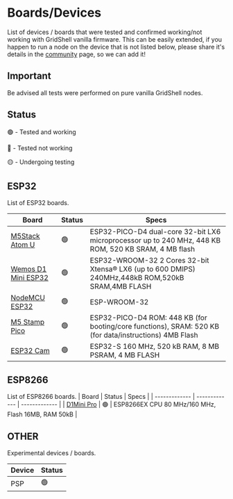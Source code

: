 # Boards/Devices  

List of devices / boards that were tested and confirmed working/not working with GridShell vanilla firmware.
This can be easily extended, if you happen to run a node on the device that is not listed below, please share it's details in the [community](https://github.com/invpe/GridShell/issues) page, so we can add it!

## Important

Be advised all tests were performed on pure vanilla GridShell nodes.

## Status 

🟢 - Tested and working

🔴 - Tested not working

🟡 - Undergoing testing

## ESP32
List of ESP32 boards.

| Board  | Status | Specs |
| ------------- | ------------- | ------------- |
| [M5Stack Atom U](https://shop.m5stack.com/products/atomu-esp32-development-kit-with-usb-a)  | 🟢  | ESP32-PICO-D4 dual-core 32-bit LX6 microprocessor up to 240 MHz, 448 KB ROM, 520 KB SRAM, 4 MB flash |
| [Wemos D1 Mini ESP32](https://nettigo.pl/products/modul-wifi-bluetooth-esp32-d1-mini)  | 🟢  | ESP32-WROOM-32 2 Cores 32-bit Xtensa® LX6 (up to 600 DMIPS) 240MHz,448kB ROM,520kB SRAM,4MB FLASH |
| [NodeMCU ESP32](https://botland.store/esp32-wifi-and-bt-modules/8893-esp32-wifi-bt-42-platform-with-module-5904422337438.html)  | 🟢  |  ESP-WROOM-32 |
| [M5 Stamp Pico](https://shop.m5stack.com/products/m5stamp-pico-5pcs)  | 🟢  | ESP32-PICO-D4 ROM: 448 KB (for booting/core functions), SRAM: 520 KB (for data/instructions) 4MB Flash |
| [ESP32 Cam](https://sklep.msalamon.pl/produkt/esp32-cam/)  | 🟢  | ESP32-S 160 MHz, 520 kB RAM,  8 MB PSRAM, 4 MB FLASH|


## ESP8266
List of ESP8266 boards.
| Board  | Status | Specs |
| ------------- | ------------- | ------------- |
| [D1Mini Pro](https://kamami.pl/esp8266/575263-plytka-rozwojowa-d1-mini-pro-wifi-esp8266.html)  | 🟢  | ESP8266EX CPU 80 MHz/160 MHz, Flash 16MB, RAM 50kB |


## OTHER
Experimental devices / boards.

| Device  | Status |
| ------------- | ------------- |
| PSP  | 🟢  |

